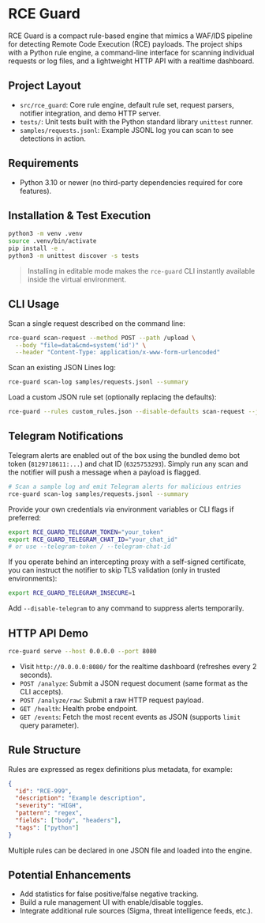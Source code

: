 # RCE Guard

RCE Guard is a compact rule-based engine that mimics a WAF/IDS pipeline for detecting Remote Code Execution (RCE) payloads. The project ships with a Python rule engine, a command-line interface for scanning individual requests or log files, and a lightweight HTTP API with a realtime dashboard.

## Project Layout

- `src/rce_guard`: Core rule engine, default rule set, request parsers, notifier integration, and demo HTTP server.
- `tests/`: Unit tests built with the Python standard library `unittest` runner.
- `samples/requests.jsonl`: Example JSONL log you can scan to see detections in action.

## Requirements

- Python 3.10 or newer (no third-party dependencies required for core features).

## Installation & Test Execution

```bash
python3 -m venv .venv
source .venv/bin/activate
pip install -e .
python3 -m unittest discover -s tests
```

> Installing in editable mode makes the `rce-guard` CLI instantly available inside the virtual environment.
## CLI Usage

Scan a single request described on the command line:

```bash
rce-guard scan-request --method POST --path /upload \
  --body "file=data&cmd=system('id')" \
  --header "Content-Type: application/x-www-form-urlencoded"
```

Scan an existing JSON Lines log:

```bash
rce-guard scan-log samples/requests.jsonl --summary
```

Load a custom JSON rule set (optionally replacing the defaults):

```bash
rce-guard --rules custom_rules.json --disable-defaults scan-request --json request.json
```
## Telegram Notifications

Telegram alerts are enabled out of the box using the bundled demo bot token (`8129718611:...`) and chat ID (`6325753293`). Simply run any scan and the notifier will push a message when a payload is flagged.

```bash
# Scan a sample log and emit Telegram alerts for malicious entries
rce-guard scan-log samples/requests.jsonl --summary
```

Provide your own credentials via environment variables or CLI flags if preferred:

```bash
export RCE_GUARD_TELEGRAM_TOKEN="your_token"
export RCE_GUARD_TELEGRAM_CHAT_ID="your_chat_id"
# or use --telegram-token / --telegram-chat-id
```

If you operate behind an intercepting proxy with a self-signed certificate, you can instruct the notifier to skip TLS validation (only in trusted environments):

```bash
export RCE_GUARD_TELEGRAM_INSECURE=1
```

Add `--disable-telegram` to any command to suppress alerts temporarily.
## HTTP API Demo

```bash
rce-guard serve --host 0.0.0.0 --port 8080
```

- Visit `http://0.0.0.0:8080/` for the realtime dashboard (refreshes every 2 seconds).
- `POST /analyze`: Submit a JSON request document (same format as the CLI accepts).
- `POST /analyze/raw`: Submit a raw HTTP request payload.
- `GET /health`: Health probe endpoint.
- `GET /events`: Fetch the most recent events as JSON (supports `limit` query parameter).

## Rule Structure

Rules are expressed as regex definitions plus metadata, for example:

```json
{
  "id": "RCE-999",
  "description": "Example description",
  "severity": "HIGH",
  "pattern": "regex",
  "fields": ["body", "headers"],
  "tags": ["python"]
}
```

Multiple rules can be declared in one JSON file and loaded into the engine.

## Potential Enhancements

- Add statistics for false positive/false negative tracking.
- Build a rule management UI with enable/disable toggles.
- Integrate additional rule sources (Sigma, threat intelligence feeds, etc.).
